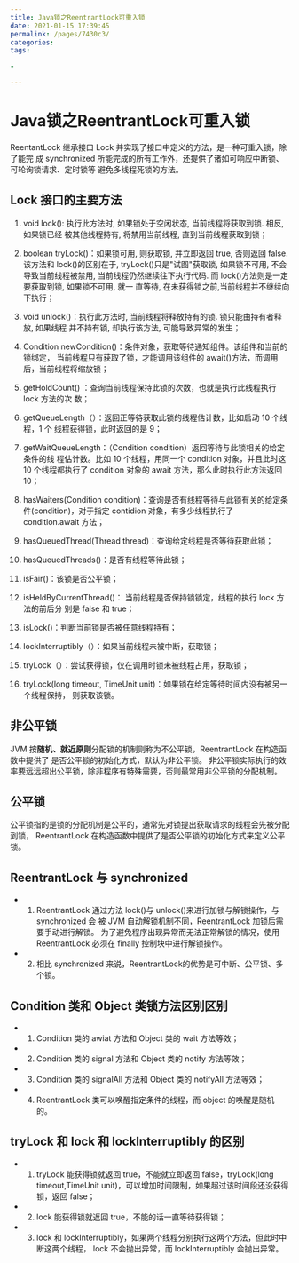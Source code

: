 ```yaml
---
title: Java锁之ReentrantLock可重入锁 
date: 2021-01-15 17:39:45 
permalink: /pages/7430c3/ 
categories:
tags:

-

---
```


# Java锁之ReentrantLock可重入锁

ReentantLock 继承接口 Lock 并实现了接口中定义的方法，是一种可重入锁，除了能完 成 synchronized 所能完成的所有工作外，还提供了诸如可响应中断锁、可轮询锁请求、定时锁等 避免多线程死锁的方法。

<!-- more -->

## Lock 接口的主要方法

1. void lock(): 执行此方法时, 如果锁处于空闲状态, 当前线程将获取到锁. 相反, 如果锁已经 被其他线程持有, 将禁用当前线程, 直到当前线程获取到锁；
   
2. boolean tryLock()：如果锁可用, 则获取锁, 并立即返回 true, 否则返回 false. 该方法和 lock()的区别在于, tryLock()只是"试图"获取锁, 如果锁不可用, 不会导致当前线程被禁用,
   当前线程仍然继续往下执行代码. 而 lock()方法则是一定要获取到锁, 如果锁不可用, 就一 直等待, 在未获得锁之前,当前线程并不继续向下执行；
   
3. void unlock()：执行此方法时, 当前线程将释放持有的锁. 锁只能由持有者释放, 如果线程 并不持有锁, 却执行该方法, 可能导致异常的发生；
   
4. Condition newCondition()：条件对象，获取等待通知组件。该组件和当前的锁绑定， 当前线程只有获取了锁，才能调用该组件的 await()方法，而调用后，当前线程将缩放锁；
   
5. getHoldCount() ：查询当前线程保持此锁的次数，也就是执行此线程执行 lock 方法的次 数；
   
6. getQueueLength（）：返回正等待获取此锁的线程估计数，比如启动 10 个线程，1 个 线程获得锁，此时返回的是 9；
   
7. getWaitQueueLength：（Condition condition）返回等待与此锁相关的给定条件的线 程估计数。比如 10 个线程，用同一个 condition 对象，并且此时这 10 个线程都执行了 condition
   对象的 await 方法，那么此时执行此方法返回 10；
   
8. hasWaiters(Condition condition)：查询是否有线程等待与此锁有关的给定条件(condition)，对于指定 contidion 对象，有多少线程执行了 condition.await 方法；
   
9. hasQueuedThread(Thread thread)：查询给定线程是否等待获取此锁；
   
10. hasQueuedThreads()：是否有线程等待此锁；
    
11. isFair()：该锁是否公平锁；
    
12. isHeldByCurrentThread()： 当前线程是否保持锁锁定，线程的执行 lock 方法的前后分 别是 false 和 true；
    
13. isLock()：判断当前锁是否被任意线程持有；
    
14. lockInterruptibly（）：如果当前线程未被中断，获取锁；
    
15. tryLock（）：尝试获得锁，仅在调用时锁未被线程占用，获取锁；
    
16. tryLock(long timeout, TimeUnit unit)：如果锁在给定等待时间内没有被另一个线程保持， 则获取该锁。

## 非公平锁

JVM 按**随机、就近原则**分配锁的机制则称为不公平锁，ReentrantLock 在构造函数中提供了 是否公平锁的初始化方式，默认为非公平锁。
非公平锁实际执行的效率要远远超出公平锁，除非程序有特殊需要，否则最常用非公平锁的分配机制。

## 公平锁

公平锁指的是锁的分配机制是公平的，通常先对锁提出获取请求的线程会先被分配到锁，
ReentrantLock 在构造函数中提供了是否公平锁的初始化方式来定义公平锁。


## ReentrantLock 与 synchronized
- 1. ReentrantLock 通过方法 lock()与 unlock()来进行加锁与解锁操作，与 synchronized 会 被 JVM 自动解锁机制不同，ReentrantLock 加锁后需要手动进行解锁。
   为了避免程序出现异常而无法正常解锁的情况，使用 ReentrantLock 必须在 finally 控制块中进行解锁操作。
- 2. 相比 synchronized 来说，ReentrantLock的优势是可中断、公平锁、多个锁。
   
## Condition 类和 Object 类锁方法区别区别
- 1. Condition 类的 awiat 方法和 Object 类的 wait 方法等效；
- 2. Condition 类的 signal 方法和 Object 类的 notify 方法等效；
- 3. Condition 类的 signalAll 方法和 Object 类的 notifyAll 方法等效；
- 4. ReentrantLock 类可以唤醒指定条件的线程，而 object 的唤醒是随机的。

## tryLock 和 lock 和 lockInterruptibly 的区别
- 1. tryLock 能获得锁就返回 true，不能就立即返回 false，tryLock(long timeout,TimeUnit unit)，可以增加时间限制，如果超过该时间段还没获得锁，返回 false；
- 2. lock 能获得锁就返回 true，不能的话一直等待获得锁；
- 3. lock 和 lockInterruptibly，如果两个线程分别执行这两个方法，但此时中断这两个线程， lock 不会抛出异常，而 lockInterruptibly 会抛出异常。


<Vssue />